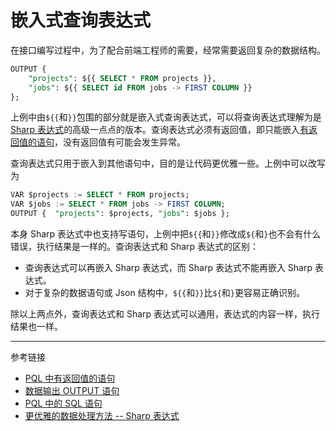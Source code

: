 # 嵌入式查询表达式

在接口编写过程中，为了配合前端工程师的需要，经常需要返回复杂的数据结构。

```sql
OUTPUT {
    "projects": ${{ SELECT * FROM projects }},
    "jobs": ${{ SELECT id FROM jobs -> FIRST COLUMN }}
};
```

上例中由`${{`和`}}`包围的部分就是嵌入式查询表达式，可以将查询表达式理解为是 [Sharp 表达式](/pql/sharp.md)的高级一点点的版本。查询表达式必须有返回值，即只能嵌入[有返回值的语句](/pql/evaluate.md)，没有返回值有可能会发生异常。

查询表达式只用于嵌入到其他语句中，目的是让代码更优雅一些。上例中可以改写为

```sql
VAR $projects := SELECT * FROM projects;
VAR $jobs := SELECT * FROM jobs -> FIRST COLUMN;
OUTPUT {  "projects": $projects, "jobs": $jobs };
```

本身 Sharp 表达式中也支持写语句，上例中把`${{`和`}}`修改成`${`和`}`也不会有什么错误，执行结果是一样的。查询表达式和 Sharp 表达式的区别：

* 查询表达式可以再嵌入 Sharp 表达式，而 Sharp 表达式不能再嵌入 Sharp 表达式。
* 对于复杂的数据语句或 Json 结构中，`${{`和`}}`比`${`和`}`更容易正确识别。

除以上两点外，查询表达式和 Sharp 表达式可以通用，表达式的内容一样，执行结果也一样。

---
参考链接

* [PQL 中有返回值的语句](/pql/evaluate.md)
* [数据输出 OUTPUT 语句](/pql/output.md)
* [PQL 中的 SQL 语句](/pql/sql.md)
* [更优雅的数据处理方法 -- Sharp 表达式](/pql/sharp.md)